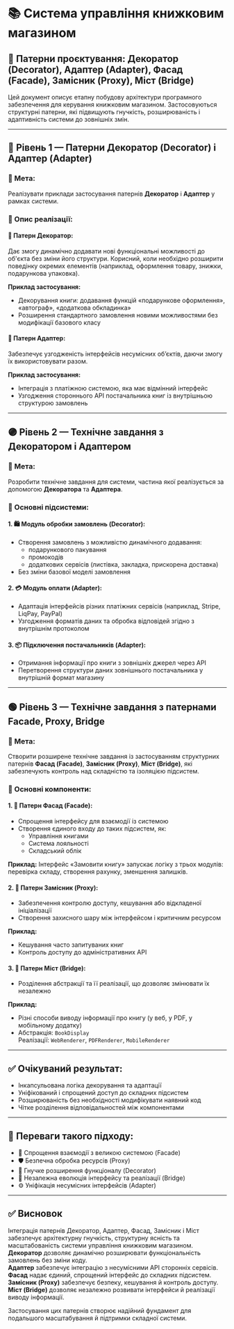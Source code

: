 # 📚 Система управління книжковим магазином

## 🧠 Патерни проєктування: Декоратор (Decorator), Адаптер (Adapter), Фасад (Facade), Замісник (Proxy), Міст (Bridge)

Цей документ описує етапну побудову архітектури програмного забезпечення для керування книжковим магазином. Застосовуються структурні патерни, які підвищують гнучкість, розширюваність і адаптивність системи до зовнішніх змін.

---

## 🔵 Рівень 1 — Патерни Декоратор (Decorator) і Адаптер (Adapter)

### 🎯 Мета:
Реалізувати приклади застосування патернів **Декоратор** і **Адаптер** у рамках системи.

### 📌 Опис реалізації:

#### 🧩 Патерн Декоратор:
Дає змогу динамічно додавати нові функціональні можливості до об'єкта без зміни його структури. Корисний, коли необхідно розширити поведінку окремих елементів (наприклад, оформлення товару, знижки, подарункова упаковка).

**Приклад застосування:**
- Декорування книги: додавання функцій «подарункове оформлення», «автограф», «додаткова обкладинка»
- Розширення стандартного замовлення новими можливостями без модифікації базового класу

#### 🔌 Патерн Адаптер:
Забезпечує узгодженість інтерфейсів несумісних об’єктів, даючи змогу їх використовувати разом.

**Приклад застосування:**
- Інтеграція з платіжною системою, яка має відмінний інтерфейс
- Узгодження стороннього API постачальника книг із внутрішньою структурою замовлень

---

## 🟣 Рівень 2 — Технічне завдання з Декоратором і Адаптером

### 🎯 Мета:
Розробити технічне завдання для системи, частина якої реалізується за допомогою **Декоратора** та **Адаптера**.

### 🔧 Основні підсистеми:

#### 1. 🛍️ Модуль обробки замовлень (Decorator):
- Створення замовлень з можливістю динамічного додавання:
  - подарункового пакування
  - промокодів
  - додаткових сервісів (листівка, закладка, прискорена доставка)
- Без зміни базової моделі замовлення

#### 2. 💳 Модуль оплати (Adapter):
- Адаптація інтерфейсів різних платіжних сервісів (наприклад, Stripe, LiqPay, PayPal)
- Узгодження форматів даних та обробка відповідей згідно з внутрішнім протоколом

#### 3. 📦 Підключення постачальників (Adapter):
- Отримання інформації про книги з зовнішніх джерел через API
- Перетворення структури даних зовнішнього постачальника у внутрішній формат магазину

---

## 🟢 Рівень 3 — Технічне завдання з патернами Facade, Proxy, Bridge

### 🎯 Мета:
Створити розширене технічне завдання із застосуванням структурних патернів **Фасад (Facade)**, **Замісник (Proxy)**, **Міст (Bridge)**, які забезпечують контроль над складністю та ізоляцією підсистем.

### 🔧 Основні компоненти:

#### 1. 🧱 Патерн Фасад (Facade):
- Спрощення інтерфейсу для взаємодії із системою
- Створення єдиного входу до таких підсистем, як:
  - Управління книгами
  - Система лояльності
  - Складський облік

**Приклад:**
Інтерфейс «Замовити книгу» запускає логіку з трьох модулів: перевірка складу, створення рахунку, зменшення залишків.

#### 2. 🧿 Патерн Замісник (Proxy):
- Забезпечення контролю доступу, кешування або відкладеної ініціалізації
- Створення захисного шару між інтерфейсом і критичним ресурсом

**Приклад:**
- Кешування часто запитуваних книг
- Контроль доступу до адміністративних API

#### 3. 🌉 Патерн Міст (Bridge):
- Розділення абстракції та її реалізації, що дозволяє змінювати їх незалежно

**Приклад:**
- Різні способи виводу інформації про книгу (у веб, у PDF, у мобільному додатку)
- Абстракція: `BookDisplay`  
  Реалізації: `WebRenderer`, `PDFRenderer`, `MobileRenderer`

---

## ✅ Очікуваний результат:
- Інкапсульована логіка декорування та адаптації
- Уніфікований і спрощений доступ до складних підсистем
- Розширюваність без необхідності модифікувати наявний код
- Чітке розділення відповідальностей між компонентами

---

## 🧩 Переваги такого підходу:
- 🧱 Спрощення взаємодії з великою системою (Facade)
- 🛡️ Безпечна обробка ресурсів (Proxy)
- 🎁 Гнучке розширення функціоналу (Decorator)
- 🔄 Незалежна еволюція інтерфейсу та реалізації (Bridge)
- ⚙️ Уніфікація несумісних інтерфейсів (Adapter)

---

## ✅ Висновок

Інтеграція патернів Декоратор, Адаптер, Фасад, Замісник і Міст забезпечує архітектурну гнучкість, структурну ясність та масштабованість системи управління книжковим магазином.  
**Декоратор** дозволяє динамічно розширювати функціональність замовлень без зміни коду.  
**Адаптер** забезпечує інтеграцію з несумісними API сторонніх сервісів.  
**Фасад** надає єдиний, спрощений інтерфейс до складних підсистем.  
**Замісник (Proxy)** забезпечує безпеку, кешування й контроль доступу.  
**Міст (Bridge)** дозволяє незалежно розвивати інтерфейси й реалізації виводу інформації.  

Застосування цих патернів створює надійний фундамент для подальшого масштабування й підтримки складної системи.
